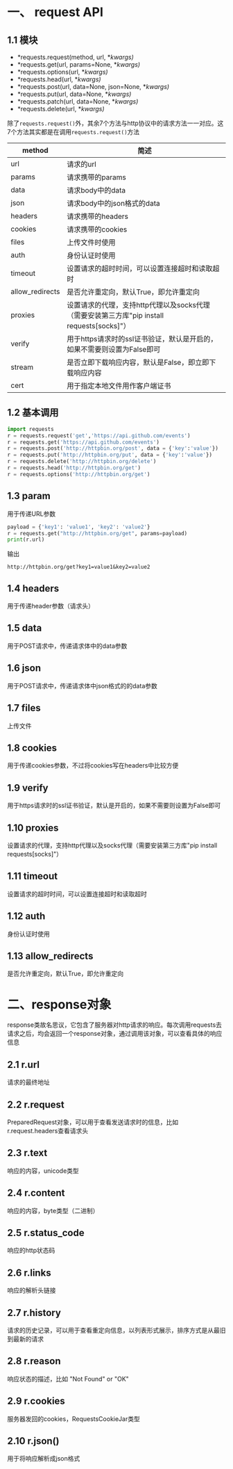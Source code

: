 # 一、 request API

## 1.1 模块

- *requests.request(method, url, **kwargs)*
- *requests.get(url, params=None, **kwargs)*
- *requests.options(url, **kwargs)*
- *requests.head(url, **kwargs)*
- *requests.post(url, data=None, json=None, **kwargs)*
- *requests.put(url, data=None, **kwargs)*
- *requests.patch(url, data=None, **kwargs)*
- *requests.delete(url, **kwargs)*

除了`requests.request()`外，其余7个方法与http协议中的请求方法一一对应。这7个方法其实都是在调用`requests.request()`方法

| method          | 简述                                                         |
| --------------- | ------------------------------------------------------------ |
| url             | 请求的url                                                    |
| params          | 请求携带的params                                             |
| data            | 请求body中的data                                             |
| json            | 请求body中的json格式的data                                   |
| headers         | 请求携带的headers                                            |
| cookies         | 请求携带的cookies                                            |
| files           | 上传文件时使用                                               |
| auth            | 身份认证时使用                                               |
| timeout         | 设置请求的超时时间，可以设置连接超时和读取超时               |
| allow_redirects | 是否允许重定向，默认True，即允许重定向                       |
| proxies         | 设置请求的代理，支持http代理以及socks代理（需要安装第三方库"pip install requests[socks]"） |
| verify          | 用于https请求时的ssl证书验证，默认是开启的，如果不需要则设置为False即可 |
| stream          | 是否立即下载响应内容，默认是False，即立即下载响应内容        |
| cert            | 用于指定本地文件用作客户端证书                               |

## 1.2 基本调用

```python
import requests
r = requests.request('get','https://api.github.com/events')
r = requests.get('https://api.github.com/events')
r = requests.post('http://httpbin.org/post', data = {'key':'value'})
r = requests.put('http://httpbin.org/put', data = {'key':'value'})
r = requests.delete('http://httpbin.org/delete')
r = requests.head('http://httpbin.org/get')
r = requests.options('http://httpbin.org/get')
```

 ## 1.3 param

用于传递URL参数

```python
payload = {'key1': 'value1', 'key2': 'value2'}
r = requests.get("http://httpbin.org/get", params=payload)
print(r.url)
```

输出

```
http://httpbin.org/get?key1=value1&key2=value2
```

## 1.4 headers

用于传递header参数（请求头）

## 1.5 data

用于POST请求中，传递请求体中的data参数

## 1.6 json

用于POST请求中，传递请求体中json格式的的data参数

## 1.7 files

上传文件

## 1.8 cookies

用于传递cookies参数，不过将cookies写在headers中比较方便

## 1.9 verify

用于https请求时的ssl证书验证，默认是开启的，如果不需要则设置为False即可

## 1.10 proxies

设置请求的代理，支持http代理以及socks代理（需要安装第三方库"pip install requests[socks]"）

## 1.11 timeout

设置请求的超时时间，可以设置连接超时和读取超时

## 1.12 auth

身份认证时使用

## 1.13 allow_redirects

是否允许重定向，默认True，即允许重定向

# 二、response对象

response类故名思议，它包含了服务器对http请求的响应。每次调用requests去请求之后，均会返回一个response对象，通过调用该对象，可以查看具体的响应信息

## 2.1 r.url

请求的最终地址

## 2.2 r.request

PreparedRequest对象，可以用于查看发送请求时的信息，比如r.request.headers查看请求头

## 2.3 r.text

响应的内容，unicode类型

## 2.4 r.content

响应的内容，byte类型（二进制）

## 2.5 r.status_code

响应的http状态码

## 2.6 r.links

响应的解析头链接

## 2.7 r.history

请求的历史记录，可以用于查看重定向信息，以列表形式展示，排序方式是从最旧到最新的请求

## 2.8 r.reason

响应状态的描述，比如 "Not Found" or "OK"

## 2.9 r.cookies

服务器发回的cookies，RequestsCookieJar类型

## 2.10 r.json()

用于将响应解析成json格式